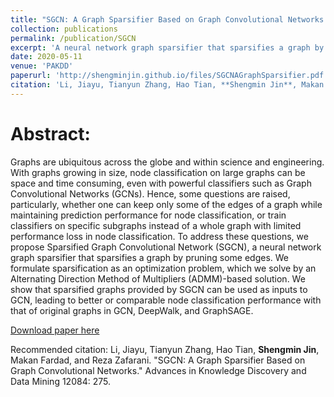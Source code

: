 ```yaml
---
title: "SGCN: A Graph Sparsifier Based on Graph Convolutional Networks."
collection: publications
permalink: /publication/SGCN
excerpt: 'A neural network graph sparsifier that sparsifies a graph by pruning some edges.'
date: 2020-05-11
venue: 'PAKDD'
paperurl: 'http://shengminjin.github.io/files/SGCNAGraphSparsifier.pdf'
citation: 'Li, Jiayu, Tianyun Zhang, Hao Tian, **Shengmin Jin**, Makan Fardad, and Reza Zafarani. "SGCN: A Graph Sparsifier Based on Graph Convolutional Networks." Advances in Knowledge Discovery and Data Mining 12084: 275.'
---
```

Abstract:
======
Graphs are ubiquitous across the globe and within science and engineering. With graphs growing in size, node classification on large graphs can be space and time consuming, even with powerful classifiers such as Graph Convolutional Networks (GCNs). Hence, some questions are raised, particularly, whether one can keep only some of the edges of a graph while maintaining prediction performance for node classification, or train classifiers on specific subgraphs instead of a whole graph with limited performance loss in node classification. To address these questions, we propose Sparsified Graph Convolutional Network (SGCN), a neural network graph sparsifier that sparsifies a graph by pruning some edges. We formulate sparsification as an optimization problem, which we solve by an Alternating Direction Method of Multipliers (ADMM)-based solution. We show that sparsified graphs provided by SGCN can be used as inputs to GCN, leading to better or comparable node classification performance with that of original graphs in GCN, DeepWalk, and GraphSAGE.

[Download paper here](http://shengminjin.github.io/files/SGCNAGraphSparsifier.pdf)

Recommended citation: Li, Jiayu, Tianyun Zhang, Hao Tian, **Shengmin Jin**, Makan Fardad, and Reza Zafarani. "SGCN: A Graph Sparsifier Based on Graph Convolutional Networks." Advances in Knowledge Discovery and Data Mining 12084: 275.
